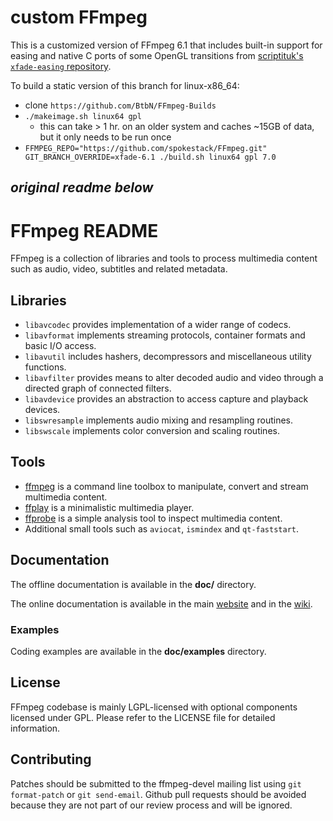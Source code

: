 # custom FFmpeg
This is a customized version of FFmpeg 6.1 that includes built-in support for easing and native C ports of some OpenGL transitions from [scriptituk's `xfade-easing` repository](https://github.com/scriptituk/xfade-easing).

To build a static version of this branch for linux-x86_64:
* clone `https://github.com/BtbN/FFmpeg-Builds`
* `./makeimage.sh linux64 gpl`
  * this can take > 1 hr. on an older system and caches ~15GB of data, but it only needs to be run once
* `FFMPEG_REPO="https://github.com/spokestack/FFmpeg.git" GIT_BRANCH_OVERRIDE=xfade-6.1 ./build.sh linux64 gpl 7.0`

_original readme below_
---

FFmpeg README
=============

FFmpeg is a collection of libraries and tools to process multimedia content
such as audio, video, subtitles and related metadata.

## Libraries

* `libavcodec` provides implementation of a wider range of codecs.
* `libavformat` implements streaming protocols, container formats and basic I/O access.
* `libavutil` includes hashers, decompressors and miscellaneous utility functions.
* `libavfilter` provides means to alter decoded audio and video through a directed graph of connected filters.
* `libavdevice` provides an abstraction to access capture and playback devices.
* `libswresample` implements audio mixing and resampling routines.
* `libswscale` implements color conversion and scaling routines.

## Tools

* [ffmpeg](https://ffmpeg.org/ffmpeg.html) is a command line toolbox to
  manipulate, convert and stream multimedia content.
* [ffplay](https://ffmpeg.org/ffplay.html) is a minimalistic multimedia player.
* [ffprobe](https://ffmpeg.org/ffprobe.html) is a simple analysis tool to inspect
  multimedia content.
* Additional small tools such as `aviocat`, `ismindex` and `qt-faststart`.

## Documentation

The offline documentation is available in the **doc/** directory.

The online documentation is available in the main [website](https://ffmpeg.org)
and in the [wiki](https://trac.ffmpeg.org).

### Examples

Coding examples are available in the **doc/examples** directory.

## License

FFmpeg codebase is mainly LGPL-licensed with optional components licensed under
GPL. Please refer to the LICENSE file for detailed information.

## Contributing

Patches should be submitted to the ffmpeg-devel mailing list using
`git format-patch` or `git send-email`. Github pull requests should be
avoided because they are not part of our review process and will be ignored.
